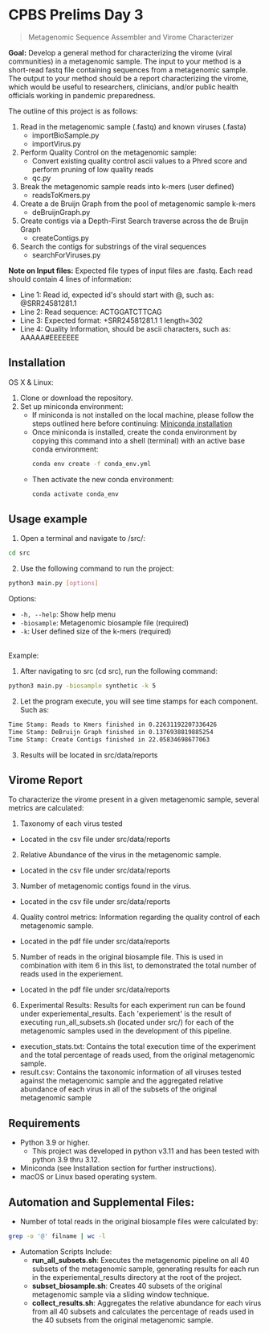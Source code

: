 # CPBS Prelims Day 3
> Metagenomic Sequence Assembler and Virome Characterizer 

**Goal:** Develop a general method for characterizing the virome (viral communities) in a metagenomic sample. The input to your method is a short-read fastq file containing sequences from a metagenomic sample. The output to your method should be a report characterizing the virome, which would be useful to researchers, clinicians, and/or public health officials working in pandemic preparedness.

The outline of this project is as follows:
1. Read in the metagenomic sample (.fastq) and known viruses (.fasta) 
    - importBioSample.py
    - importVirus.py
2. Perform Quality Control on the metagenomic sample:
    - Convert existing quality control ascii values to a Phred score and perform pruning of low quality reads
    - qc.py
3. Break the metagenomic sample reads into k-mers (user defined)
    - readsToKmers.py
4. Create a de Bruijn Graph from the pool of metagenomic sample k-mers
    - deBruijnGraph.py
5. Create contigs via a Depth-First Search traverse across the de Bruijn Graph
    - createContigs.py
6. Search the contigs for substrings of the viral sequences
    - searchForViruses.py

**Note on Input files:** Expected file types of input files are .fastq. Each read should contain 4 lines of information:

- Line 1: Read id, expected id's should start with @, such as: @SRR24581281.1 
- Line 2: Read sequence: ACTGGATCTTCAG
- Line 3: Expected format: +SRR24581281.1 1 length=302
- Line 4: Quality Information, should be ascii characters, such as: AAAAA#EEEEEEE

## Installation

OS X & Linux:
1. Clone or download the repository.
2. Set up miniconda environment:
    - If miniconda is not installed on the local machine, please follow the steps outlined here before continuing: [Miniconda installation](https://docs.anaconda.com/free/miniconda/)
    - Once miniconda is installed, create the conda environment by copying this command into a shell (terminal) with an active base conda environment:
        ```sh
        conda env create -f conda_env.yml
        ```
    - Then activate the new conda environment:
        ```sh
        conda activate conda_env
        ```

## Usage example
1. Open a terminal and navigate to /src/:
```sh
cd src
```
2. Use the following command to run the project: 
```sh
python3 main.py [options]
```
Options:
- `-h, --help`: Show help menu
- `-biosample`: Metagenomic biosample file (required)
- `-k`: User defined size of the k-mers (required)

<br>
Example:

1. After navigating to src (cd src), run the following command:
```sh
python3 main.py -biosample synthetic -k 5
```
2. Let the program execute, you will see time stamps for each component. Such as:
```sh
Time Stamp: Reads to Kmers finished in 0.22631192207336426
Time Stamp: DeBruijn Graph finished in 0.1376938819885254
Time Stamp: Create Contigs finished in 22.05834698677063
```
3. Results will be located in src/data/reports



## Virome Report
To characterize the virome present in a given metagenomic sample, several metrics are calculated:
1. Taxonomy of each virus tested
- Located in the csv file under src/data/reports
2. Relative Abundance of the virus in the metagenomic sample.
- Located in the csv file under src/data/reports
3. Number of metagenomic contigs found in the virus.
- Located in the csv file under src/data/reports
4. Quality control metrics: Information regarding the quality control of each metagenomic sample.
- Located in the pdf file under src/data/reports
5. Number of reads in the original biosample file. This is used in combination with item 6 in this list, to demonstrated the total number of reads used in the experiement.
- Located in the pdf file under src/data/reports
6. Experimental Results: Results for each experiment run can be found under experiemental_results. Each 'experiement' is the result of executing run_all_subsets.sh (located under src/) for each of the metagenomic samples used in the development of this pipeline.
- execution_stats.txt: Contains the total execution time of the experiment and the total percentage of reads used, from the original metagenomic sample.
- result.csv: Contains the taxonomic information of all viruses tested against the metagenomic sample and the aggregated relative abundance of each virus in all of the subsets of the original metagenomic sample

## Requirements
- Python 3.9 or higher. 
    - This project was developed in python v3.11 and has been tested with python 3.9 thru 3.12.
- Miniconda (see Installation section for further instructions).
- macOS or Linux based operating system.

## Automation and Supplemental Files:
- Number of total reads in the original biosample files were calculated by:
```sh
grep -o '@' filname | wc -l
```
- Automation Scripts Include:
    - **run_all_subsets.sh**: Executes the metagenomic pipeline on all 40 subsets of the metagenomic sample, generating results for each run in the experiemental_results directory at the root of the project.
    - **subset_biosample.sh**: Creates 40 subsets of the original metagenomic sample via a sliding window technique.
    - **collect_results.sh**: Aggregates the relative abundance for each virus from all 40 subsets and calculates the percentage of reads used in the 40 subsets from the original metagenomic sample.